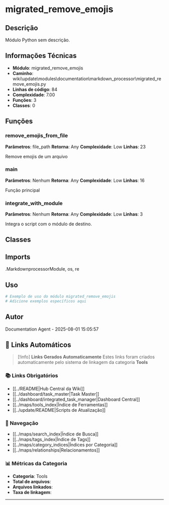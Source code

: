 # migrated_remove_emojis

## Descrição

Módulo Python sem descrição.

## Informações Técnicas

- **Módulo**: migrated_remove_emojis
- **Caminho**: wiki\update\modules\documentation\markdown_processor\migrated_remove_emojis.py
- **Linhas de código**: 84
- **Complexidade**: 7.00
- **Funções**: 3
- **Classes**: 0

## Funções

### remove_emojis_from_file

**Parâmetros**: file_path
**Retorna**: Any
**Complexidade**: Low
**Linhas**: 23

Remove emojis de um arquivo

### main

**Parâmetros**: Nenhum
**Retorna**: Any
**Complexidade**: Low
**Linhas**: 16

Função principal

### integrate_with_module

**Parâmetros**: Nenhum
**Retorna**: Any
**Complexidade**: Low
**Linhas**: 3

Integra o script com o módulo de destino.

## Classes

## Imports

.MarkdownprocessorModule, os, re

## Uso

```python
# Exemplo de uso do módulo migrated_remove_emojis
# Adicione exemplos específicos aqui
```

## Autor

Documentation Agent - 2025-08-01 15:05:57

## 🔗 **Links Automáticos**

> [!info] **Links Gerados Automaticamente**
> Estes links foram criados automaticamente pelo sistema de linkagem da categoria **Tools**

### **📚 Links Obrigatórios**
- [[../README|Hub Central da Wiki]]
- [[../dashboard/task_master|Task Master]]
- [[../dashboard/integrated_task_manager|Dashboard Central]]
- [[../maps/tools_index|Índice de Ferramentas]]
- [[../update/README|Scripts de Atualização]]

### **🧭 Navegação**
- [[../maps/search_index|Índice de Busca]]
- [[../maps/tags_index|Índice de Tags]]
- [[../maps/category_indices|Índices por Categoria]]
- [[../maps/relationships|Relacionamentos]]

### **📊 Métricas da Categoria**
- **Categoria**: Tools
- **Total de arquivos**: <!-- Contador automático -->
- **Arquivos linkados**: <!-- Contador automático -->
- **Taxa de linkagem**: <!-- Percentual automático -->

---


